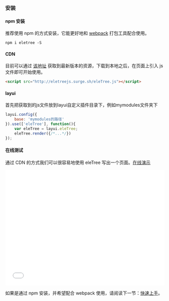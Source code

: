 
### 安装

#### npm 安装

推荐使用 npm 的方式安装，它能更好地和 [webpack](https://webpack.js.org/) 打包工具配合使用。

```shell
npm i eletree -S
```

#### CDN

目前可以通过 [该地址](https://github.com/hsiangleev/eleTree/tree/master/dist/eleTree.js) 获取到最新版本的资源，下载到本地之后，在页面上引入 js 文件即可开始使用。

```html
<script src="http://eletreejs.surge.sh/eleTree.js"></script>
```

#### layui

首先把获取到的js文件放到layui自定义插件目录下，例如mymodules文件夹下

```js
layui.config({
    base: 'mymodules的路径'
}).use(['eleTree'], function(){
    var eleTree = layui.eleTree;
    eleTree.render({/*...*/})
});
```

#### 在线测试

通过 CDN 的方式我们可以很容易地使用 eleTree 写出一个页面。[在线演示](https://codepen.io/hsiangleev/pen/ZEQQgyO?editors=1010)

<iframe height="365" style="width: 100%;" scrolling="no" title="Element demo" src="//codepen.io/hsiangleev/pen/ZEQQgyO/?height=365&theme-id=light&default-tab=html" frameborder="no" allowtransparency="true" allowfullscreen="true">
  See the Pen <a href='https://codepen.io/hsiangleev/pen/ZEQQgyO?editors=1010/'>Element demo</a> by hetech
  (<a href='https://codepen.io/ziyoung'>@ziyoung</a>) on <a href='https://codepen.io'>CodePen</a>.
</iframe>

如果是通过 npm 安装，并希望配合 webpack 使用，请阅读下一节：[快速上手](/#/quickstart)。
